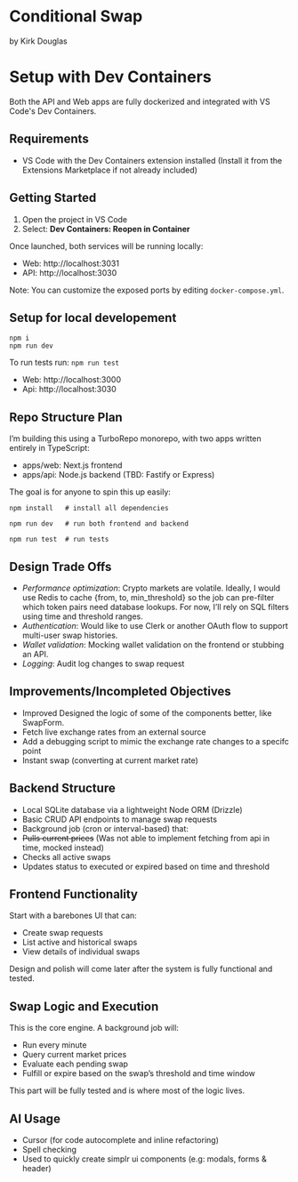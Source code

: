 # **Conditional Swap**

by Kirk Douglas

# Setup with Dev Containers

Both the API and Web apps are fully dockerized and integrated with VS Code's Dev Containers.

## Requirements

- VS Code with the Dev Containers extension installed
  (Install it from the Extensions Marketplace if not already included)

## Getting Started

1. Open the project in VS Code
2. Select: **Dev Containers: Reopen in Container**

Once launched, both services will be running locally:

- Web: http://localhost:3031
- API: http://localhost:3030

Note: You can customize the exposed ports by editing `docker-compose.yml`.

## Setup for local developement

```
npm i
npm run dev
```

To run tests run: `npm run test`

* Web: http://localhost:3000
* Api: http://localhost:3030

## **Repo Structure Plan**

I’m building this using a TurboRepo monorepo, with two apps written entirely in TypeScript:

* apps/web: Next.js frontend
* apps/api: Node.js backend (TBD: Fastify or Express)

The goal is for anyone to spin this up easily:

```
npm install   # install all dependencies

npm run dev   # run both frontend and backend

npm run test  # run tests
```

## Design Trade Offs

* *Performance optimization*: Crypto markets are volatile. Ideally, I would use Redis to cache {from, to, min_threshold} so the job can pre-filter which token pairs need database lookups. For now, I’ll rely on SQL filters using time and threshold ranges.
* *Authentication*: Would like to use Clerk or another OAuth flow to support multi-user swap histories.
* *Wallet validation*: Mocking wallet validation on the frontend or stubbing an API.
* *Logging*: Audit log changes to swap request

## Improvements/Incompleted Objectives

* Improved Designed the logic of some of the components better, like SwapForm.
* Fetch live exchange rates from an external source
* Add a debugging script to mimic the exchange rate changes to a specifc point
* Instant swap (converting at current market rate)


## Backend Structure

* Local SQLite database via a lightweight Node ORM (Drizzle)
* Basic CRUD API endpoints to manage swap requests
* Background job (cron or interval-based) that:
* ~~Pulls current prices~~ (Was not able to implement fetching from api in time, mocked instead)
* Checks all active swaps
* Updates status to executed or expired based on time and threshold

## Frontend Functionality

Start with a barebones UI that can:

* Create swap requests
* List active and historical swaps
* View details of individual swaps

Design and polish will come later after the system is fully functional and tested.

## Swap Logic and Execution

This is the core engine. A background job will:

* Run every minute
* Query current market prices
* Evaluate each pending swap
* Fulfill or expire based on the swap’s threshold and time window

This part will be fully tested and is where most of the logic lives.

## AI Usage

* Cursor (for code autocomplete and inline refactoring)
* Spell checking
* Used to quickly create simplr ui components (e.g: modals, forms & header)
